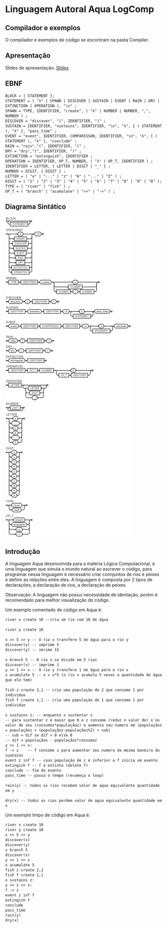 
# Linguagem Autoral Aqua LogComp

## Compilador e exemplos

O compilador e exemplos de código se encontram na pasta Compiler.

## Apresentação

Slides de apresentação: [Slides](docs/Apresentacao_Linguagem_de_Programação_Aqua.pdf)

## EBNF

``` 
BLOCK = { STATEMENT };
STATEMENT = ( "λ" | SPAWN | DISCOVER | SUSTAIN | EVENT | RAIN | DRY | EXTINCTION | OPERATION ), "\n" ;
SPAWN = TYPE, IDENTIFIER, "create", ( "λ" | NUMBER | NUMBER, ",", NUMBER ) ;
DISCOVER = "discover", "(", IDENTIFIER, ")" ;
SUSTAIN = IDENTIFIER, "sustains", IDENTIFIER, "\n", "λ", { ( STATEMENT ), "λ" }, "pass_time" ;
EVENT = "event", IDENTIFIER, COMPARISSON, IDENTIFIER, "\n", "λ", { ( STATEMENT ), "λ" }, "conclude" ;
RAIN = "rain","(", IDENTIFIER, ")" ;
DRY = "dry","(", IDENTIFIER, ")" ;
EXTINCTION = "extinguish", IDENTIFIER ; 
OPERATION = IDENTIFIER, OP_T, NUMBER, ( "λ" | OP_T, IDENTIFIER ) ;
IDENTIFIER = LETTER, { LETTER | DIGIT | "_" } ;
NUMBER = DIGIT, { DIGIT } ;
LETTER = ( "a" | "..." | "z" | "A" | "..." | "Z" ) ;
DIGIT = ( "1" | "2" | "3" | "4" | "5" | "6" | "7" | "8" | "9" | "0" );
TYPE = ( "river" | "fish" ) ;
OP_T = ( "branch" | "acumulate" | ">>" | "->" ) ;

```

## Diagrama Sintático

![Diagrama Sintático](DiagramaSintatico.png)

## Introdução

A linguagem Aqua desenvolvida para a matéria Lógica Computacional, é uma linguagem que simula o mundo natural ao escrever o código, para programar nessa linguagem é necessário criar connjuntos de rios e peixes e definir as relações entre eles. A linguagem é composta por 2 tipos de declarações, a declaração de rios, a declaração de peixes.

Observação: A linguagem não possui necessidade de identação, porém é recomendado para melhor visualização do código.

Um exemplo comentado de código em Aqua é:

```
river x create 10 --cria um rio com 10 de água

river y create 10

x >> 5 >> y -- O rio x transfere 5 de água para o rio y
discover(x) -- imprime 5
discover(y) -- imrime 15

x branch 5 -- O rio x se divide em 5 rios
discover(x) -- imprime 1
y >> 1 >> x -- O rio y transfere 1 de água para o rio x
x acumulate 5 -- x = x*5 (o rio x acumula 5 vezes a quantidade de água que ele tem)

fish z create 2,1 -- cria uma população de 2 que consome 1 por individuo
fish f create 1,1 -- cria uma população de 1 que consome 1 por individuo

x sustains z: -- enquanto x sustentar z 
-- para sustentar z é maior que 0 e z consome (reduz o valor de) x no valor de seu (consumoz*populaçãoz) e aumenta seu numero em (populaçãoz = populaçãoz + (populaçãoz-populaçãoz%2) + sub)
-- sub = dif se dif > 0 else 0
-- dif = populaçãox - populaçãoz*consumoz
y >> 1 >> x:
f -> z    -- f consome z para aumentar seu numero da mesma maneira do suatains
event z inf f -- caso população de z é inferior a f inicia um evento
extingish f -- f é extinto (delete f)
conclude -- fim do evento
pass_time -- passa o tempo (recomeça o loop)

rain(y) -- todos os rios recebem valor de agua equivalente quantidade em y

dry(x) -- todos os rios perdem valor de agua equivalente quantidade em x

```

Um exemplo limpo de código em Aqua é:

```
river x create 10
river y create 10
x >> 5 >> y
discover(x)
discover(y)
x branch 5
discover(x)
y >> 1 >> x
x acumulate 5
fish z create 2,1
fish f create 1,1
x sustains z:
y >> 1 >> x:
f -> z   
event z inf f 
extingish f
conclude
pass_time
rain(y)
dry(x)

```
